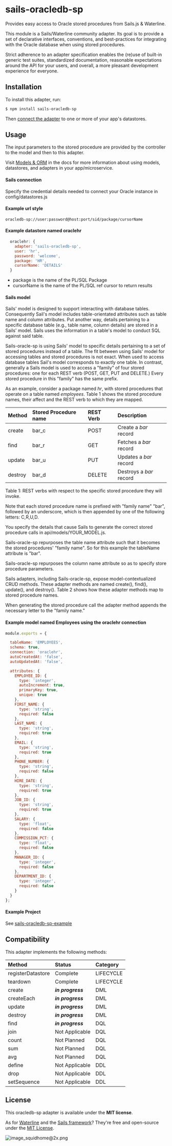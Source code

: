 # sails-oracledb-sp

Provides easy access to Oracle stored procedures from Sails.js & Waterline.

This module is a Sails/Waterline community adapter.  Its goal is to provide a set of declarative interfaces,
conventions, and best-practices for integrating with the Oracle database when using stored procedures.

Strict adherence to an adapter specification enables the (re)use of built-in generic test suites, standardized
documentation, reasonable expectations around the API for your users, and overall, a more pleasant development
experience for everyone.


## Installation

To install this adapter, run:

```sh
$ npm install sails-oracledb-sp
```

Then [connect the adapter](https://sailsjs.com/documentation/reference/configuration/sails-config-datastores)
to one or more of your app's datastores.

## Usage

The input parameters to the stored procedure are provided by the controller to the model and then to this
adapter.

Visit [Models & ORM](https://sailsjs.com/docs/concepts/models-and-orm) in the docs for more information about
using models, datastores, and adapters in your app/microservice.

#### Sails connection

Specify the credential details needed to connect your Oracle instance in config/datastores.js

#### Example url style

```oracledb-sp://user:password@host:port/sid/package/cursorName```

#### Example datastore named oraclehr

```javascript
  oraclehr: {
    adapter: 'sails-oracledb-sp',
    user: 'hr',
    password: 'welcome',
    package: 'HR',
    cursorName: 'DETAILS'
  }
```

* package is the name of the PL/SQL Package
* cursorName is the name of the PL/SQL ref cursor to return results

#### Sails model

Sails' model is designed to support interacting with database tables. Consequently Sail's model includes
table-orientated attributes such as table name and column attributes. Put another way, details pertaining
to a specific database table (e.g., table name, column details) are stored in a Sails' model. Sails uses
the information in a table's model to conduct SQL against said table.

Sails-oracle-sp is using Sails' model to specific details pertaining to a set of stored procedures instead
of a table. The fit between using Sails' model for accessing tables and stored procedures is not exact. When
used to access database tables Sail's model corresponds to exactly one table. In contrast, generally a
Sails model is used to access a "family" of four stored procedures: one for each REST verb (POST, GET, PUT
and DELETE.) Every stored procedure in this "family" has the same prefix.

As an example, consider a package named *hr*, with stored procedures that operate on a table named
*employees*. Table 1 shows the stored procedure names, their affect and the REST verb to which they are
mapped.

| Method      | Stored Procedure name | REST Verb    | Description
|:------------|:----------------------|:-------------|:----------
| create      | bar_c                 | POST         | Create a *bar* record
| find        | bar_r                 | GET          | Fetches a *bar* record
| update      | bar_u                 | PUT          | Updates a *bar* record
| destroy     | bar_d                 | DELETE       | Destroys a *bar* record
Table 1: REST verbs with respect to the specific stored procedure they will invoke.

Note that each stored procedure name is prefixed with "family name" "bar", followed by an underscore, which
is then appended by one of the following letters: C,R,U,D.

You specify the details that cause Sails to generate the correct stored procedure calls in
api/models/YOUR_MODEL.js.

Sails-oracle-sp repurposes the table name attribute such that it becomes the stored procedures' "family name".
So for this example the tableName attribute is "bar".

Sails-oracle-sp repurposes the column name attribute so as to specify store procedure parameters.

Sails adapters, including Sails-oracle-sp, expose model-contextualized CRUD methods. These adapter methods are
named create(), find(), update(), and destroy().  Table 2 shows how these adapter methods map to stored
procedure names.

When generating the stored procedure call the adapter method appends the necessary letter to the "family name."

#### Example model named Employees using the oraclehr connection

```javascript
module.exports = {

  tableName: 'EMPLOYEES',
  schema: true,
  connection: 'oraclehr',
  autoCreatedAt: 'false',
  autoUpdatedAt: 'false',

  attributes: {
    EMPLOYEE_ID: {
      type: 'integer',
      autoIncrement: true,
      primaryKey: true,
      unique: true
    },
    FIRST_NAME: {
      type: 'string',
      required: false
    },
    LAST_NAME: {
      type: 'string',
      required: true
    },
    EMAIL: {
      type: 'string',
      required: true
    },
    PHONE_NUMBER: {
      type: 'string',
      required: false
    },
    HIRE_DATE: {
      type: 'string',
      required: true
    },
    JOB_ID: {
      type: 'string',
      required: true
    },
    SALARY: {
      type: 'float',
      required: false
    },
    COMMISSION_PCT: {
      type: 'float',
      required: false
    },
    MANAGER_ID: {
      type: 'integer',
      required: false
    },
    DEPARTMENT_ID: {
      type: 'integer',
      required: false
    }
  }
};
```

#### Example Project

See [sails-oracledb-sp-example](https://github.com/nethoncho/sails-oracledb-sp-example)

## Compatibility

This adapter implements the following methods:

| Method               | Status            | Category      |
|:---------------------|:------------------|:--------------|
| registerDatastore    | Complete          | LIFECYCLE     |
| teardown             | Complete          | LIFECYCLE     |
| create               | _**in progress**_ | DML           |
| createEach           | _**in progress**_ | DML           |
| update               | _**in progress**_ | DML           |
| destroy              | _**in progress**_ | DML           |
| find                 | _**in progress**_ | DQL           |
| join                 | Not Applicable    | DQL           |
| count                | Not Planned       | DQL           |
| sum                  | Not Planned       | DQL           |
| avg                  | Not Planned       | DQL           |
| define               | Not Applicable    | DDL           |
| drop                 | Not Applicable    | DDL           |
| setSequence          | Not Applicable    | DDL           |

## License

This oracledb-sp adapter is available under the **MIT license**.

As for [Waterline](http://waterlinejs.org) and the [Sails framework](https://sailsjs.com)?  They're free and
open-source under the [MIT License](https://sailsjs.com/license).


![image_squidhome@2x.png](http://i.imgur.com/RIvu9.png)
